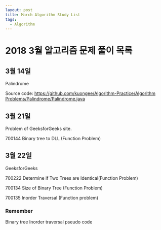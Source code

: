 ```yaml
---
layout: post
title: March Algorithm Study List
tags:
  - Algorithm
---
```


# 2018 3월 알고리즘 문제 풀이 목록

## 3월 14일

Palindrome

Source code: [https://github.com/kuongee/Algorithm-Practice/Algorithm Problems/Palindrome/Palindrome.java](https://github.com/kuongee/Algorithm-Practice/Algorithm%20Problems/Palindrome/Palindrome.java)

## 3월 21일

Problem of GeeksforGeeks site.

700144 Binary tree to DLL \(Function Problem\)

## 3월 22일

GeeksforGeeks

700222 Determine if Two Trees are Identical\(Function Problem\)

700134 Size of Binary Tree \(Function Problem\)

700135 Inorder Traversal \(Function problem\)

### Remember

Binary tree Inorder traversal pseudo code

